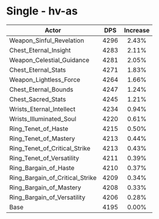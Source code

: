 # Single - hv-as
| Actor | DPS | Increase |
|---|:---:|:---:|
|Weapon_Sinful_Revelation|4296|2.43%|
|Chest_Eternal_Insight|4283|2.11%|
|Weapon_Celestial_Guidance|4281|2.05%|
|Chest_Eternal_Stats|4271|1.83%|
|Weapon_Lightless_Force|4264|1.66%|
|Chest_Eternal_Bounds|4247|1.24%|
|Chest_Sacred_Stats|4245|1.21%|
|Wrists_Eternal_Intellect|4234|0.94%|
|Wrists_Illuminated_Soul|4220|0.61%|
|Ring_Tenet_of_Haste|4215|0.50%|
|Ring_Tenet_of_Mastery|4213|0.44%|
|Ring_Tenet_of_Critical_Strike|4213|0.43%|
|Ring_Tenet_of_Versatility|4211|0.39%|
|Ring_Bargain_of_Haste|4210|0.37%|
|Ring_Bargain_of_Critical_Strike|4209|0.34%|
|Ring_Bargain_of_Mastery|4208|0.33%|
|Ring_Bargain_of_Versatility|4206|0.28%|
|Base|4195|0.00%|
